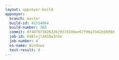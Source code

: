 ```yaml
---
layout: appveyor-build
appveyor:
  branch: master
  build-id: 41514064
  build-number: 385
  commit: df407073826326c937d196ee67f90a7941b5009d
  job-id: 848lsjl4418a3n3o
  job-number: 4
  os-name: Windows
  test-result: 0
---
```

